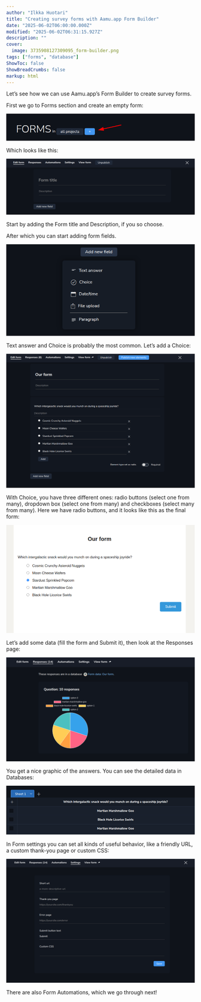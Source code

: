 ```yaml
---
author: "Ilkka Huotari"
title: "Creating survey forms with Aamu.app Form Builder"
date: "2025-06-02T06:00:00.000Z"
modified: "2025-06-02T06:31:15.927Z"
description: ""
cover:
  image: 3735908127309095_form-builder.png
tags: ["forms", "database"]
ShowToc: false
ShowBreadCrumbs: false
markup: html
---
```


<p>Let’s see how we can use Aamu.app’s Form Builder to create survey forms. </p><p>First we go to Forms section and create an empty form:</p><img src="2745587128289946_image.png" style="width: auto;" id="b96036d7-5971-4959-9e86-40c56ae229a0"><p>Which looks like this:</p><img src="4365653247332108_image.png" style="width: auto;" id="f3c3b3a5-a7fe-4333-8e83-95a3ea8c27fa"><p>Start by adding the Form title and Description, if you so choose.</p><p>After which you can start adding form fields.</p><img src="9778567347075396_image.png" style="width: auto;" id="c3135cc4-4fe7-48a7-b726-9f19eae2b470"><p>Text answer and Choice is probably the most common. Let’s add a Choice:</p><img src="6099761769605969_image.png" style="width: auto;" id="6654df55-1427-4f6b-af40-db7ca4a13893"><p>With Choice, you have three different ones: radio buttons (select one from many), dropdown box (select one from many) and checkboxes (select many from many). Here we have radio buttons, and it looks like this as the final form:</p><img src="4019546511499687_image.png" style="width: auto;" id="3dd492bc-0fc5-4fb7-9707-b2b1af86f931"><p>Let’s add some data (fill the form and Submit it), then look at the Responses page:</p><img src="7413457962853576_image.png" style="width: auto;" id="5a729ef0-7b61-457f-918c-6c421c097fbc"><p>You get a nice graphic of the answers. You can see the detailed data in Databases:</p><img src="3966468268274516_image.png" style="width: auto;" id="357d3a9a-599f-48d8-bc36-65ab7acc7bef"><p>In Form settings you can set all kinds of useful behavior, like a friendly URL, a custom thank-you page or custom CSS:</p><img src="8565775170185772_image.png" style="width: auto;" id="b7abac3a-9ac9-44ee-9217-1a2c07dec3dc"><p>There are also Form Automations, which we go through next!</p><p></p>